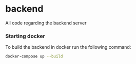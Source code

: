 # backend
All code regarding the backend server



### Starting docker

To build the backend in docker run the following command:

~~~bash
docker-compose up --build
~~~
